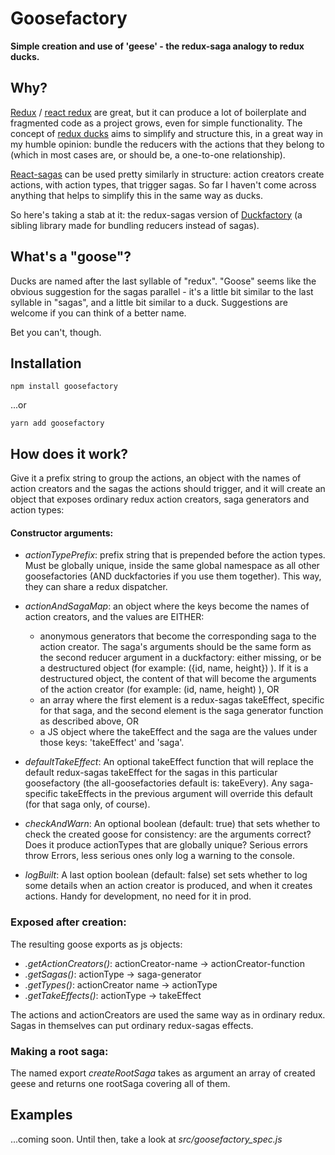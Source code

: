 # Goosefactory
**Simple creation and use of 'geese' - the redux-saga analogy to redux ducks.**

## Why?
[Redux](https://github.com/reactjs/redux) / [react redux](https://github.com/reactjs/react-redux) are great, but it can produce a lot of boilerplate and fragmented code as a project grows, even for simple functionality. The concept of [redux ducks](https://github.com/erikras/ducks-modular-redux) aims to simplify and structure this, in a great way in my humble opinion: bundle the reducers with the actions that they belong to (which in most cases are, or should be, a one-to-one relationship).

[React-sagas](https://github.com/redux-saga/redux-saga) can be used pretty similarly in structure: action creators create actions, with action types, that trigger sagas. So far I haven't come across anything that helps to simplify this in the same way as ducks.

So here's taking a stab at it: the redux-sagas version of [Duckfactory](https://github.com/espen42/duckfactory) (a sibling library made for bundling reducers instead of sagas).
 
## What's a "goose"?
Ducks are named after the last syllable of "redux". "Goose" seems like the obvious suggestion for the sagas parallel - it's a little bit similar to the last syllable in "sagas", and a little bit similar to a duck. Suggestions are welcome if you can think of a better name. 

Bet you can't, though.

## Installation
```
npm install goosefactory
```
...or
```
yarn add goosefactory
```


## How does it work?
Give it a prefix string to group the actions, an object with the names of action creators and the sagas the actions should trigger, and it will create an object that exposes ordinary redux action creators, saga generators and action types:



#### Constructor arguments:
- _actionTypePrefix_: prefix string that is prepended before the action types. Must be globally unique, inside the same global namespace as all other goosefactories (AND duckfactories if you use them together). This way, they can share a redux dispatcher.

- _actionAndSagaMap_: an object where the keys become the names of action creators, and the values are EITHER: 
	* anonymous generators that become the corresponding saga to the action creator. The saga's arguments should be the same form as the second reducer argument in a duckfactory: either missing, or be a destructured object (for example: ({id, name, height}) ). If it is a destructured object, the content of that will become the arguments of the action creator (for example: (id, name, height) ), OR
   * an array where the first element is a redux-sagas takeEffect, specific for that saga, and the second element is the saga generator function as described above, OR
	* a JS object where the takeEffect and the saga are the values under those keys: 'takeEffect' and 'saga'.

- _defaultTakeEffect_: An optional takeEffect function that will replace the default redux-sagas takeEffect for the sagas in this particular goosefactory (the all-goosefactories default is: takeEvery). Any saga-specific takeEffects in the previous argument will override this default (for that saga only, of course).
- _checkAndWarn_: An optional boolean (default: true) that sets whether to check the created goose for consistency: are the arguments correct? Does it produce actionTypes that are globally unique? Serious errors throw Errors, less serious ones only log a warning to the console.
- _logBuilt_: A last option boolean (default: false) set sets whether to log some details when an action creator is produced, and when it creates actions. Handy for development, no need for it in prod.


### Exposed after creation:

The resulting goose exports as js objects:
- _.getActionCreators()_: actionCreator-name → actionCreator-function
- _.getSagas()_: actionType → saga-generator
- _.getTypes()_: actionCreator name → actionType
- _.getTakeEffects()_: actionType → takeEffect

 
The actions and actionCreators are used the same way as in ordinary redux. Sagas in themselves can put ordinary redux-sagas effects.

### Making a root saga:
The named export _createRootSaga_ takes as argument an array of created geese and returns one rootSaga covering all of them.

## Examples
...coming soon. Until then, take a look at _src/goosefactory_spec.js_